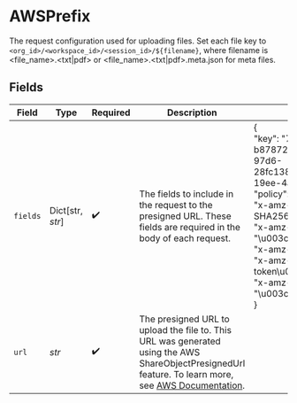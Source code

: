 # AWSPrefix

The request configuration used for uploading files. Set each file key to `<org_id>/<workspace_id>/<session_id>/${filename}`, where filename is <file_name>.<txt|pdf> or <file_name>.<txt|pdf>.meta.json for meta files.


## Fields

| Field                                                                                                                                                                                                                                                                                                                                                                                                 | Type                                                                                                                                                                                                                                                                                                                                                                                                  | Required                                                                                                                                                                                                                                                                                                                                                                                              | Description                                                                                                                                                                                                                                                                                                                                                                                           | Example                                                                                                                                                                                                                                                                                                                                                                                               |
| ----------------------------------------------------------------------------------------------------------------------------------------------------------------------------------------------------------------------------------------------------------------------------------------------------------------------------------------------------------------------------------------------------- | ----------------------------------------------------------------------------------------------------------------------------------------------------------------------------------------------------------------------------------------------------------------------------------------------------------------------------------------------------------------------------------------------------- | ----------------------------------------------------------------------------------------------------------------------------------------------------------------------------------------------------------------------------------------------------------------------------------------------------------------------------------------------------------------------------------------------------- | ----------------------------------------------------------------------------------------------------------------------------------------------------------------------------------------------------------------------------------------------------------------------------------------------------------------------------------------------------------------------------------------------------- | ----------------------------------------------------------------------------------------------------------------------------------------------------------------------------------------------------------------------------------------------------------------------------------------------------------------------------------------------------------------------------------------------------- |
| `fields`                                                                                                                                                                                                                                                                                                                                                                                              | Dict[str, *str*]                                                                                                                                                                                                                                                                                                                                                                                      | :heavy_check_mark:                                                                                                                                                                                                                                                                                                                                                                                    | The fields to include in the request to the presigned URL. These fields are required in the body of each request.                                                                                                                                                                                                                                                                                     | {<br/>"key": "7a3749f5-448a-475f-8d94-b87872a0342d/7d0a7027-5b3d-48f2-97d6-28fc138f2821/upload_sessions/5c38259b-19ee-4a99-8f38-7c3007dcaaae/",<br/>"policy": "\u003cpolicy\u003e",<br/>"x-amz-algorithm": "AWS4-HMAC-SHA256",<br/>"x-amz-credential": "\u003ccredential\u003e",<br/>"x-amz-date": "20230419T152408Z",<br/>"x-amz-security-token": "\u003csecurity-token\u003e",<br/>"x-amz-signature": "\u003csignature\u003e"<br/>} |
| `url`                                                                                                                                                                                                                                                                                                                                                                                                 | *str*                                                                                                                                                                                                                                                                                                                                                                                                 | :heavy_check_mark:                                                                                                                                                                                                                                                                                                                                                                                    | The presigned URL to upload the file to. This URL was generated using the AWS ShareObjectPresignedUrl feature. To learn more, see [AWS Documentation](https://docs.aws.amazon.com/AmazonS3/latest/userguide/ShareObjectPreSignedURL.html).                                                                                                                                                            |                                                                                                                                                                                                                                                                                                                                                                                                       |